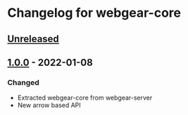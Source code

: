 # Changelog for webgear-core

## [Unreleased]

## [1.0.0] - 2022-01-08

### Changed
- Extracted webgear-core from webgear-server
- New arrow based API

[Unreleased]: https://github.com/haskell-webgear/webgear/compare/v1.0.0...HEAD
[1.0.0]: https://github.com/haskell-webgear/webgear/releases/tag/v1.0.0
